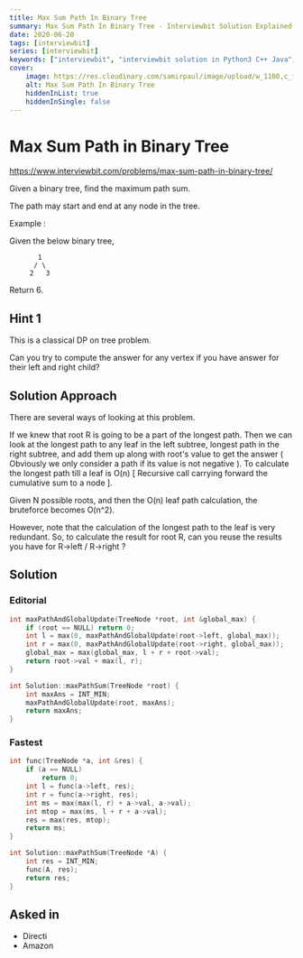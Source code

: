 ```yaml
---
title: Max Sum Path In Binary Tree
summary: Max Sum Path In Binary Tree - Interviewbit Solution Explained
date: 2020-06-20
tags: [interviewbit]
series: [interviewbit]
keywords: ["interviewbit", "interviewbit solution in Python3 C++ Java", "Max Sum Path In Binary Tree Solution Explained"]
cover:
    image: https://res.cloudinary.com/samirpaul/image/upload/w_1100,c_fit,co_rgb:FFFFFF,l_text:Arial_75_bold:Max Sum Path In Binary Tree - Solution Explained/problem-solving.webp
    alt: Max Sum Path In Binary Tree
    hiddenInList: true
    hiddenInSingle: false
---
```


# Max Sum Path in Binary Tree

https://www.interviewbit.com/problems/max-sum-path-in-binary-tree/

Given a binary tree, find the maximum path sum.

The path may start and end at any node in the tree.

Example :

Given the below binary tree,
```
       1
      / \
     2   3
```
Return 6.

## Hint 1

This is a classical DP on tree problem.

Can you try to compute the answer for any vertex if you have answer for their left and right child?

## Solution Approach

There are several ways of looking at this problem. 

If we knew that root R is going to be a part of the longest path. Then we can look at the longest path to any leaf in the left subtree, longest path in the right subtree, and add them up along with root's value to get the answer ( Obviously we only consider a path if its value is not negative ). To calculate the longest path till a leaf is O(n) [ Recursive call carrying forward the cumulative sum to a node ]. 

Given N possible roots, and then the O(n) leaf path calculation, the bruteforce becomes O(n^2).

However, note that the calculation of the longest path to the leaf is very redundant. So, to calculate the result for root R, can you reuse the results you have for R->left / R->right ?

## Solution

### Editorial
```cpp
int maxPathAndGlobalUpdate(TreeNode *root, int &global_max) {
    if (root == NULL) return 0;
    int l = max(0, maxPathAndGlobalUpdate(root->left, global_max));
    int r = max(0, maxPathAndGlobalUpdate(root->right, global_max));
    global_max = max(global_max, l + r + root->val);
    return root->val + max(l, r);
}

int Solution::maxPathSum(TreeNode *root) {
    int maxAns = INT_MIN;
    maxPathAndGlobalUpdate(root, maxAns);
    return maxAns;
}

```

### Fastest
```cpp
int func(TreeNode *a, int &res) {
    if (a == NULL)
        return 0;
    int l = func(a->left, res);
    int r = func(a->right, res);
    int ms = max(max(l, r) + a->val, a->val);
    int mtop = max(ms, l + r + a->val);
    res = max(res, mtop);
    return ms;
}

int Solution::maxPathSum(TreeNode *A) {
    int res = INT_MIN;
    func(A, res);
    return res;
}

```

## Asked in
* Directi
* Amazon
